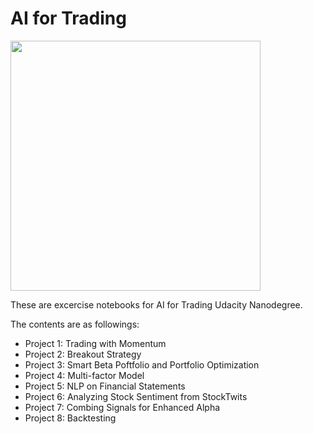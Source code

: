 # AI for Trading


<img src='markus-spiske-5gGcn2PRrtc-unsplash.jpg' width = "400">

These are excercise notebooks for AI for Trading Udacity Nanodegree.

The contents are as followings: 

- Project 1: Trading with Momentum
- Project 2: Breakout Strategy
- Project 3: Smart Beta Poftfolio and Portfolio Optimization
- Project 4: Multi-factor Model
- Project 5: NLP on Financial Statements
- Project 6: Analyzing Stock Sentiment from StockTwits
- Project 7: Combing Signals for Enhanced Alpha 
- Project 8: Backtesting 
